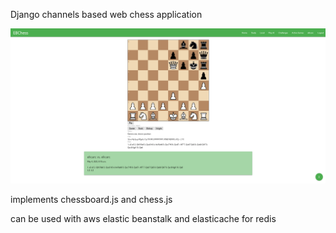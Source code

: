 Django channels based web chess application 

![](https://raw.githubusercontent.com/elkcarc/EBChess/7c39d57090fb2440832b16b525b1087bb3d25bb8/sample%20image.png)

implements chessboard.js and chess.js

can be used with aws elastic beanstalk and elasticache for redis
